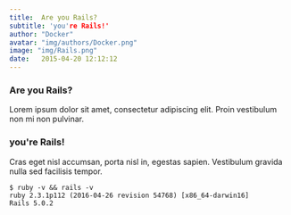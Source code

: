 ```yaml
---
title:  Are you Rails?
subtitle: 'you're Rails!'
author: "Docker"
avatar: "img/authors/Docker.png"
image: "img/Rails.png"
date:   2015-04-20 12:12:12
---
```


### Are you Rails?
Lorem ipsum dolor sit amet, consectetur adipiscing elit. Proin vestibulum non mi non pulvinar.

### you're Rails!
Cras eget nisl accumsan, porta nisl in, egestas sapien. Vestibulum gravida nulla sed facilisis tempor.
```
$ ruby -v && rails -v
ruby 2.3.1p112 (2016-04-26 revision 54768) [x86_64-darwin16]
Rails 5.0.2
```